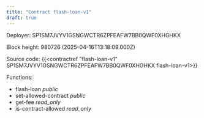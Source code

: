 ```yaml
---
title: "Contract flash-loan-v1"
draft: true
---
```

Deployer: SP1SM7JVYV1GSNGWCTR6ZPFEAFW7BB0QWF0XHGHKX


 



Block height: 980726 (2025-04-16T13:18:09.000Z)

Source code: {{<contractref "flash-loan-v1" SP1SM7JVYV1GSNGWCTR6ZPFEAFW7BB0QWF0XHGHKX flash-loan-v1>}}

Functions:

* flash-loan _public_
* set-allowed-contract _public_
* get-fee _read_only_
* is-contract-allowed _read_only_

